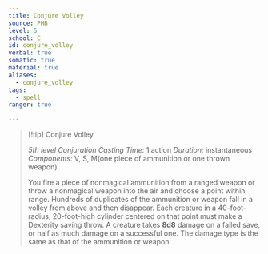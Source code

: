```yaml
---
title: Conjure Volley
source: PHB
level: 5
school: C
id: conjure_volley
verbal: true
somatic: true
material: true
aliases:
  - conjure_volley
tags:
  - spell
ranger: true

---
```

>[!tip] Conjure Volley
>
> *5th level Conjuration*
> *Casting Time:* 1 action
> *Duration:* instantaneous
> *Components:* V, S, M(one piece of ammunition or one thrown weapon)
>
>You fire a piece of nonmagical ammunition from a ranged weapon or throw a nonmagical weapon into the air and choose a point within range. Hundreds of duplicates of the ammunition or weapon fall in a volley from above and then disappear. Each creature in a 40-foot-radius, 20-foot-high cylinder centered on that point must make a Dexterity saving throw. A creature takes **8d8** damage on a failed save, or half as much damage on a successful one. The damage type is the same as that of the ammunition or weapon.
>

